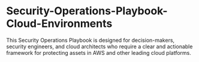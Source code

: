 # Security-Operations-Playbook-Cloud-Environments
This Security Operations Playbook is designed for decision-makers, security engineers, and cloud architects who require a clear and actionable framework for protecting assets in AWS and other leading cloud platforms.
